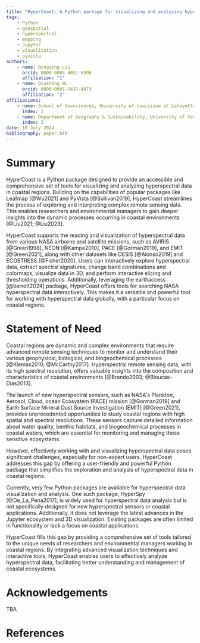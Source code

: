 ```yaml
---
title: "HyperCoast: A Python package for visualizing and analyzing hyperspectral data in coastal regions"
tags:
    - Python
    - geospatial
    - hyperspectral
    - mapping
    - Jupyter
    - visualization
    - pyvista
authors:
    - name: Bingqing Liu
      orcid: 0000-0003-4651-6996
      affiliation: "1"
    - name: Qiusheng Wu
      orcid: 0000-0001-5437-4073
      affiliation: "2"
affiliations:
    - name: School of Geosciences, University of Louisiana at Lafayette, Lafayette, LA 70504, United States
      index: 1
    - name: Department of Geography & Sustainability, University of Tennessee, Knoxville, TN 37996, United States
      index: 2
date: 10 July 2024
bibliography: paper.bib
---
```


# Summary

HyperCoast is a Python package designed to provide an accessible and comprehensive set of tools for visualizing and analyzing hyperspectral data in coastal regions. Building on the capabilities of popular packages like Leafmap [@Wu2021] and PyVista [@Sullivan2019], HyperCoast streamlines the process of exploring and interpreting complex remote sensing data. This enables researchers and environmental managers to gain deeper insights into the dynamic processes occurring in coastal environments [@Liu2021; @Liu2023].

HyperCoast supports the reading and visualization of hyperspectral data from various NASA airborne and satellite missions, such as AVIRIS [@Green1998], NEON [@Kampe2010], PACE [@Gorman2019], and EMIT [@Green2021], along with other datasets like DESIS [@Alonso2019] and ECOSTRESS [@Fisher2020]. Users can interactively explore hyperspectral data, extract spectral signatures, change band combinations and colormaps, visualize data in 3D, and perform interactive slicing and thresholding operations. Additionally, leveraging the earthaccess [@barrett2024] package, HyperCoast offers tools for searching NASA hyperspectral data interactively. This makes it a versatile and powerful tool for working with hyperspectral data globally, with a particular focus on coastal regions.

# Statement of Need

Coastal regions are dynamic and complex environments that require advanced remote sensing techniques to monitor and understand their various geophysical, biological, and biogeochemical processes [@Klemas2010; @McCarthy2017]. Hyperspectral remote sensing data, with its high spectral resolution, offers valuable insights into the composition and characteristics of coastal environments [@Brando2003; @Bioucas-Dias2013].

The launch of new hyperspectral sensors, such as NASA's Plankton, Aerosol, Cloud, ocean Ecosystem (PACE) mission [@Gorman2019] and Earth Surface Mineral Dust Source Investigation (EMIT) [@Green2021], provides unprecedented opportunities to study coastal regions with high spatial and spectral resolutions. These sensors capture detailed information about water quality, benthic habitats, and biogeochemical processes in coastal waters, which are essential for monitoring and managing these sensitive ecosystems.

However, effectively working with and visualizing hyperspectral data poses significant challenges, especially for non-expert users. HyperCoast addresses this gap by offering a user-friendly and powerful Python package that simplifies the exploration and analysis of hyperspectral data in coastal regions.

Currently, very few Python packages are available for hyperspectral data visualization and analysis. One such package, HyperSpy [@De_La_Pena2017], is widely used for hyperspectral data analysis but is not specifically designed for new hyperspectral sensors or coastal applications. Additionally, it does not leverage the latest advances in the Jupyter ecosystem and 3D visualization. Existing packages are often limited in functionality or lack a focus on coastal applications.

HyperCoast fills this gap by providing a comprehensive set of tools tailored to the unique needs of researchers and environmental managers working in coastal regions. By integrating advanced visualization techniques and interactive tools, HyperCoast enables users to effectively analyze hyperspectral data, facilitating better understanding and management of coastal ecosystems.

# Acknowledgements

TBA

# References
